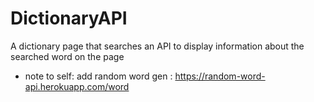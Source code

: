 # DictionaryAPI

 A dictionary page that searches an API to display information about the searched word on the page  

- note to self: add random word gen : <https://random-word-api.herokuapp.com/word>  
